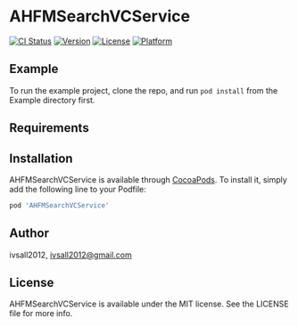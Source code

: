 # AHFMSearchVCService

[![CI Status](http://img.shields.io/travis/ivsall2012/AHFMSearchVCService.svg?style=flat)](https://travis-ci.org/ivsall2012/AHFMSearchVCService)
[![Version](https://img.shields.io/cocoapods/v/AHFMSearchVCService.svg?style=flat)](http://cocoapods.org/pods/AHFMSearchVCService)
[![License](https://img.shields.io/cocoapods/l/AHFMSearchVCService.svg?style=flat)](http://cocoapods.org/pods/AHFMSearchVCService)
[![Platform](https://img.shields.io/cocoapods/p/AHFMSearchVCService.svg?style=flat)](http://cocoapods.org/pods/AHFMSearchVCService)

## Example

To run the example project, clone the repo, and run `pod install` from the Example directory first.

## Requirements

## Installation

AHFMSearchVCService is available through [CocoaPods](http://cocoapods.org). To install
it, simply add the following line to your Podfile:

```ruby
pod 'AHFMSearchVCService'
```

## Author

ivsall2012, ivsall2012@gmail.com

## License

AHFMSearchVCService is available under the MIT license. See the LICENSE file for more info.
